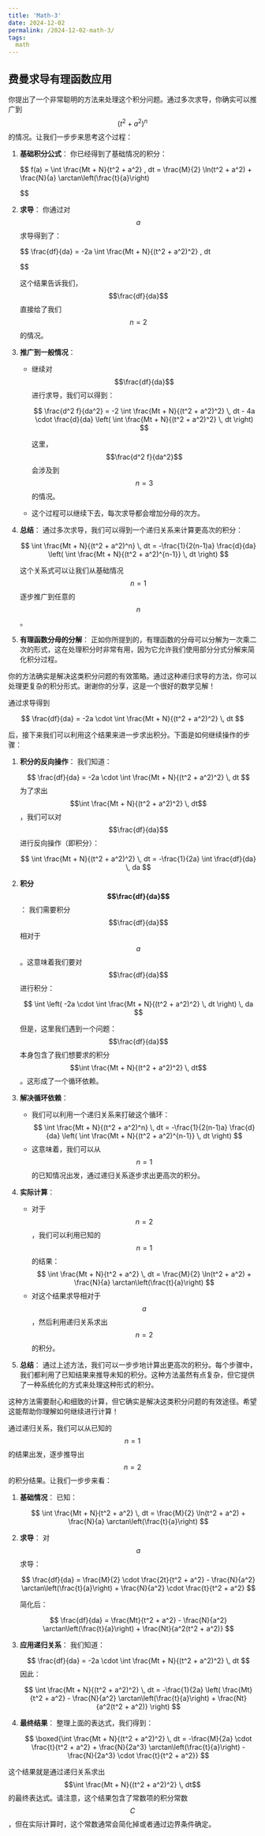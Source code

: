 ```yaml
---
title: 'Math-3'
date: 2024-12-02
permalink: /2024-12-02-math-3/
tags:
  math
---
```

## 费曼求导有理函数应用


你提出了一个非常聪明的方法来处理这个积分问题。通过多次求导，你确实可以推广到 $$(t^2 + a^2)^n$$ 的情况。让我们一步步来思考这个过程：

1. **基础积分公式**：
   你已经得到了基础情况的积分：

   $$
   f(a) = \int \frac{Mt + N}{t^2 + a^2} \, dt = \frac{M}{2} \ln(t^2 + a^2) + \frac{N}{a} \arctan\left(\frac{t}{a}\right)

   $$

3. **求导**：
   你通过对 $$a$$ 求导得到了：

   $$
   \frac{df}{da} = -2a \int \frac{Mt + N}{(t^2 + a^2)^2} \, dt

   $$

   这个结果告诉我们，$$\frac{df}{da}$$ 直接给了我们 $$n=2$$ 的情况。

5. **推广到一般情况**：
   - 继续对 $$\frac{df}{da}$$ 进行求导，我们可以得到：

     $$
     \frac{d^2 f}{da^2} = -2 \int \frac{Mt + N}{(t^2 + a^2)^2} \, dt - 4a \cdot \frac{d}{da} \left( \int \frac{Mt + N}{(t^2 + a^2)^2} \, dt \right)
     $$

     这里，$$\frac{d^2 f}{da^2}$$ 会涉及到 $$n=3$$ 的情况。

   - 这个过程可以继续下去，每次求导都会增加分母的次方。

6. **总结**：
   通过多次求导，我们可以得到一个递归关系来计算更高次的积分：

   $$
   \int \frac{Mt + N}{(t^2 + a^2)^n} \, dt = -\frac{1}{2(n-1)a} \frac{d}{da} \left( \int \frac{Mt + N}{(t^2 + a^2)^{n-1}} \, dt \right)
   $$

   这个关系式可以让我们从基础情况 $$n=1$$ 逐步推广到任意的 $$n$$。

7. **有理函数分母的分解**：
   正如你所提到的，有理函数的分母可以分解为一次乘二次的形式，这在处理积分时非常有用，因为它允许我们使用部分分式分解来简化积分过程。

你的方法确实是解决这类积分问题的有效策略。通过这种递归求导的方法，你可以处理更复杂的积分形式。谢谢你的分享，这是一个很好的数学见解！



通过求导得到 

$$
\frac{df}{da} = -2a \cdot \int \frac{Mt + N}{(t^2 + a^2)^2} \, dt
$$ 

后，接下来我们可以利用这个结果来进一步求出积分。下面是如何继续操作的步骤：

1. **积分的反向操作**：
   我们知道：

   $$
   \frac{df}{da} = -2a \cdot \int \frac{Mt + N}{(t^2 + a^2)^2} \, dt
   $$
   为了求出 $$\int \frac{Mt + N}{(t^2 + a^2)^2} \, dt$$，我们可以对 $$\frac{df}{da}$$ 进行反向操作（即积分）：

   $$
   \int \frac{Mt + N}{(t^2 + a^2)^2} \, dt = -\frac{1}{2a} \int \frac{df}{da} \, da
   $$

3. **积分 $$\frac{df}{da}$$**：
   我们需要积分 $$\frac{df}{da}$$ 相对于 $$a$$。这意味着我们要对 $$\frac{df}{da}$$ 进行积分：

   $$
   \int \left( -2a \cdot \int \frac{Mt + N}{(t^2 + a^2)^2} \, dt \right) \, da
   $$

   但是，这里我们遇到一个问题：$$\frac{df}{da}$$ 本身包含了我们想要求的积分 $$\int \frac{Mt + N}{(t^2 + a^2)^2} \, dt$$。这形成了一个循环依赖。

4. **解决循环依赖**：
   - 我们可以利用一个递归关系来打破这个循环：
     $$
     \int \frac{Mt + N}{(t^2 + a^2)^n} \, dt = -\frac{1}{2(n-1)a} \frac{d}{da} \left( \int \frac{Mt + N}{(t^2 + a^2)^{n-1}} \, dt \right)
     $$
   - 这意味着，我们可以从 $$n=1$$ 的已知情况出发，通过递归关系逐步求出更高次的积分。

5. **实际计算**：
   - 对于 $$n=2$$，我们可以利用已知的 $$n=1$$ 的结果：
     $$
     \int \frac{Mt + N}{t^2 + a^2} \, dt = \frac{M}{2} \ln(t^2 + a^2) + \frac{N}{a} \arctan\left(\frac{t}{a}\right)
     $$
   - 对这个结果求导相对于 $$a$$，然后利用递归关系求出 $$n=2$$ 的积分。

6. **总结**：
   通过上述方法，我们可以一步步地计算出更高次的积分。每个步骤中，我们都利用了已知结果来推导未知的积分。这种方法虽然有点复杂，但它提供了一种系统化的方式来处理这种形式的积分。

这种方法需要耐心和细致的计算，但它确实是解决这类积分问题的有效途径。希望这能帮助你理解如何继续进行计算！



通过递归关系，我们可以从已知的 $$n=1$$ 的结果出发，逐步推导出 $$n=2$$ 的积分结果。让我们一步步来看：

1. **基础情况**：
   已知：

   $$
   \int \frac{Mt + N}{t^2 + a^2} \, dt = \frac{M}{2} \ln(t^2 + a^2) + \frac{N}{a} \arctan\left(\frac{t}{a}\right)
   $$

3. **求导**：
   对 $$a$$ 求导：

   $$
   \frac{df}{da} = \frac{M}{2} \cdot \frac{2t}{t^2 + a^2} - \frac{N}{a^2} \arctan\left(\frac{t}{a}\right) + \frac{N}{a^2} \cdot \frac{t}{t^2 + a^2}
   $$

   简化后：

   $$
   \frac{df}{da} = \frac{Mt}{t^2 + a^2} - \frac{N}{a^2} \arctan\left(\frac{t}{a}\right) + \frac{Nt}{a^2(t^2 + a^2)}
   $$

4. **应用递归关系**：
   我们知道：

   $$
   \frac{df}{da} = -2a \cdot \int \frac{Mt + N}{(t^2 + a^2)^2} \, dt
   $$
   因此：

   $$
   \int \frac{Mt + N}{(t^2 + a^2)^2} \, dt = -\frac{1}{2a} \left( \frac{Mt}{t^2 + a^2} - \frac{N}{a^2} \arctan\left(\frac{t}{a}\right) + \frac{Nt}{a^2(t^2 + a^2)} \right)
   $$

5. **最终结果**：
   整理上面的表达式，我们得到：

   $$
   \boxed{\int \frac{Mt + N}{(t^2 + a^2)^2} \, dt = -\frac{M}{2a} \cdot \frac{t}{t^2 + a^2} + \frac{N}{2a^3} \arctan\left(\frac{t}{a}\right) - \frac{N}{2a^3} \cdot \frac{t}{t^2 + a^2}}
   $$

这个结果就是通过递归关系求出 $$\int \frac{Mt + N}{(t^2 + a^2)^2} \, dt$$ 的最终表达式。请注意，这个结果包含了常数项的积分常数 $$C$$，但在实际计算时，这个常数通常会简化掉或者通过边界条件确定。
